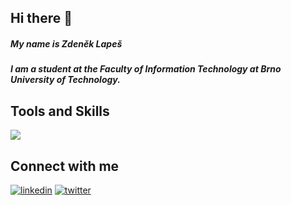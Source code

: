 Hi there :wave:
---

##### My name is Zdeněk Lapeš
##### I am a student at the Faculty of Information Technology at Brno University of Technology.


Tools and Skills
---
<img src="https://github-readme-stats.vercel.app/api?username=zlapik&show_icons=true&title_color=ffffff&icon_color=34abeb&text_color=daf7dc&bg_color=151515" />


Connect with me
---
<a href="https://www.linkedin.com/in/zdenek-lapes/"><img src="https://img.icons8.com/color/48/000000/linkedin.png" alt="linkedin"/></a>
<a href="https://twitter.com/zlapik"><img src="https://img.icons8.com/color/48/000000/twitter--v1.png" alt="twitter"/>